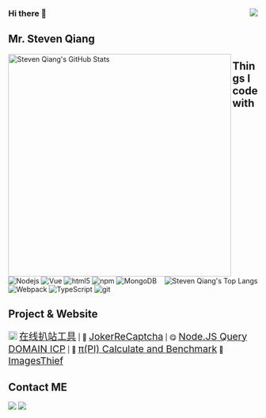 <h3>Hi there 👋 <img src="https://visitor-badge.glitch.me/badge?page_id=qiangmouren" align="right"/> </h3>

## Mr. Steven Qiang

<p>
<img title="Steven Qiang's GitHub Stats"  align="left"  src="https://github-readme-stats.vercel.app/api?username=qiangmouren&hide=issues&show_icons=true&hide_border=true" alt="Steven Qiang's GitHub Stats" width="450"/>
<img title="Steven Qiang's Top Langs"  align="right"  src="https://github-readme-stats.vercel.app/api/top-langs/?username=qiangmouren&layout=compact&hide=html&hide_border=true" alt="Steven Qiang's Top Langs"/>
</p>

## Things I code with

<p>
<img alt="Nodejs" src="https://img.shields.io/badge/-Nodejs-43853d?style=flat-square&logo=Node.js&logoColor=white" />
<img alt="Vue" src="https://img.shields.io/badge/-MongoDB-13aa52?style=flat-square&logo=vue&logoColor=white" />
<img alt="html5" src="https://img.shields.io/badge/-HTML5-E34F26?style=flat-square&logo=html5&logoColor=white" />
<img alt="npm" src="https://img.shields.io/badge/-NPM-CB3837?style=flat-square&logo=npm&logoColor=white" />
<img alt="MongoDB" src="https://img.shields.io/badge/-MongoDB-13aa52?style=flat-square&logo=mongodb&logoColor=white" />
<img alt="Webpack" src="https://img.shields.io/badge/-Webpack-8DD6F9?style=flat-square&logo=webpack&logoColor=white" /> 
<img alt="TypeScript" src="https://img.shields.io/badge/-TypeScript-007ACC?style=flat-square&logo=typescript&logoColor=white" />
<img alt="git" src="https://img.shields.io/badge/-Git-F05032?style=flat-square&logo=git&logoColor=white" />
</p>

## Project & Website
<p>
<img src="https://bazhan.wang/home/logo.png" width="18"/> <a href="https://bazhan.wang/?ref=github_profile" style="font-size:1.2rem">在线扒站工具</a> | 
🤣 <a href="https://qiangmouren.github.io/joker-recaptcha/" style="font-size:1.2rem">JokerReCaptcha</a> |
😋 <a href="https://github.com/qiangmouren/query-domain-icp-nodejs" style="font-size:1.2rem">Node.JS Query DOMAIN ICP</a> |
🧮 <a href="https://github.com/qiangmouren/pi-test" style="font-size:1.2rem">π(PI) Calculate and Benchmark</a>
🦝 <a href="https://github.com/qiangmouren/images-thief" style="font-size:1.2rem">ImagesThief</a>
 
 

</p>

## Contact ME

<p>
<a href="http://wpa.qq.com/msgrd?v=3&uin=2962051004&site=qq&menu=yes"><img src="https://img.shields.io/badge/TENCENTQQ-D52C36?style=for-the-badge&logo=Tencent%20QQ&logoColor=#EB1923" /></a>
 <a href="mailto:2962051004@qq.com"><img src="https://img.shields.io/badge/Email-D14836?style=for-the-badge&logo=gmail&logoColor=white" /></a>
</p>
